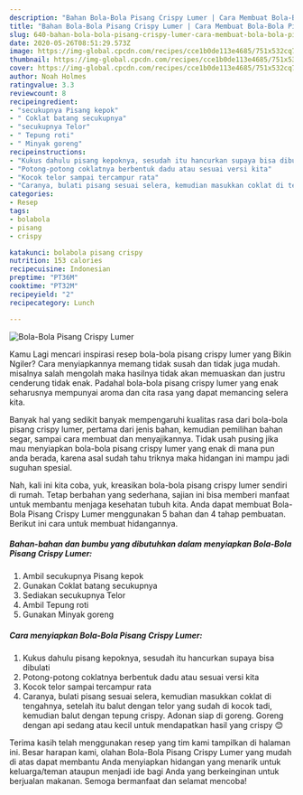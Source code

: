 ```yaml
---
description: "Bahan Bola-Bola Pisang Crispy Lumer | Cara Membuat Bola-Bola Pisang Crispy Lumer Yang Bisa Manjain Lidah"
title: "Bahan Bola-Bola Pisang Crispy Lumer | Cara Membuat Bola-Bola Pisang Crispy Lumer Yang Bisa Manjain Lidah"
slug: 640-bahan-bola-bola-pisang-crispy-lumer-cara-membuat-bola-bola-pisang-crispy-lumer-yang-bisa-manjain-lidah
date: 2020-05-26T08:51:29.573Z
image: https://img-global.cpcdn.com/recipes/cce1b0de113e4685/751x532cq70/bola-bola-pisang-crispy-lumer-foto-resep-utama.jpg
thumbnail: https://img-global.cpcdn.com/recipes/cce1b0de113e4685/751x532cq70/bola-bola-pisang-crispy-lumer-foto-resep-utama.jpg
cover: https://img-global.cpcdn.com/recipes/cce1b0de113e4685/751x532cq70/bola-bola-pisang-crispy-lumer-foto-resep-utama.jpg
author: Noah Holmes
ratingvalue: 3.3
reviewcount: 8
recipeingredient:
- "secukupnya Pisang kepok"
- " Coklat batang secukupnya"
- "secukupnya Telor"
- " Tepung roti"
- " Minyak goreng"
recipeinstructions:
- "Kukus dahulu pisang kepoknya, sesudah itu hancurkan supaya bisa dibulati"
- "Potong-potong coklatnya berbentuk dadu atau sesuai versi kita"
- "Kocok telor sampai tercampur rata"
- "Caranya, bulati pisang sesuai selera, kemudian masukkan coklat di tengahnya, setelah itu balut dengan telor yang sudah di kocok tadi, kemudian balut dengan tepung crispy. Adonan siap di goreng. Goreng dengan api sedang atau kecil untuk mendapatkan hasil yang crispy 😊"
categories:
- Resep
tags:
- bolabola
- pisang
- crispy

katakunci: bolabola pisang crispy 
nutrition: 153 calories
recipecuisine: Indonesian
preptime: "PT36M"
cooktime: "PT32M"
recipeyield: "2"
recipecategory: Lunch

---
```



![Bola-Bola Pisang Crispy Lumer](https://img-global.cpcdn.com/recipes/cce1b0de113e4685/751x532cq70/bola-bola-pisang-crispy-lumer-foto-resep-utama.jpg)

Kamu Lagi mencari inspirasi resep bola-bola pisang crispy lumer yang Bikin Ngiler? Cara menyiapkannya memang tidak susah dan tidak juga mudah. misalnya salah mengolah maka hasilnya tidak akan memuaskan dan justru cenderung tidak enak. Padahal bola-bola pisang crispy lumer yang enak seharusnya mempunyai aroma dan cita rasa yang dapat memancing selera kita.

Banyak hal yang sedikit banyak mempengaruhi kualitas rasa dari bola-bola pisang crispy lumer, pertama dari jenis bahan, kemudian pemilihan bahan segar, sampai cara membuat dan menyajikannya. Tidak usah pusing jika mau menyiapkan bola-bola pisang crispy lumer yang enak di mana pun anda berada, karena asal sudah tahu triknya maka hidangan ini mampu jadi suguhan spesial.




Nah, kali ini kita coba, yuk, kreasikan bola-bola pisang crispy lumer sendiri di rumah. Tetap berbahan yang sederhana, sajian ini bisa memberi manfaat untuk membantu menjaga kesehatan tubuh kita. Anda dapat membuat Bola-Bola Pisang Crispy Lumer menggunakan 5 bahan dan 4 tahap pembuatan. Berikut ini cara untuk membuat hidangannya.

<!--inarticleads1-->

##### Bahan-bahan dan bumbu yang dibutuhkan dalam menyiapkan Bola-Bola Pisang Crispy Lumer:

1. Ambil secukupnya Pisang kepok
1. Gunakan  Coklat batang secukupnya
1. Sediakan secukupnya Telor
1. Ambil  Tepung roti
1. Gunakan  Minyak goreng




<!--inarticleads2-->

##### Cara menyiapkan Bola-Bola Pisang Crispy Lumer:

1. Kukus dahulu pisang kepoknya, sesudah itu hancurkan supaya bisa dibulati
1. Potong-potong coklatnya berbentuk dadu atau sesuai versi kita
1. Kocok telor sampai tercampur rata
1. Caranya, bulati pisang sesuai selera, kemudian masukkan coklat di tengahnya, setelah itu balut dengan telor yang sudah di kocok tadi, kemudian balut dengan tepung crispy. Adonan siap di goreng. Goreng dengan api sedang atau kecil untuk mendapatkan hasil yang crispy 😊




Terima kasih telah menggunakan resep yang tim kami tampilkan di halaman ini. Besar harapan kami, olahan Bola-Bola Pisang Crispy Lumer yang mudah di atas dapat membantu Anda menyiapkan hidangan yang menarik untuk keluarga/teman ataupun menjadi ide bagi Anda yang berkeinginan untuk berjualan makanan. Semoga bermanfaat dan selamat mencoba!
